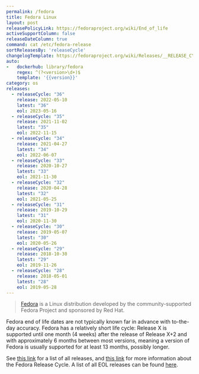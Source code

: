 ```yaml
---
permalink: /fedora
title: Fedora Linux
layout: post
releasePolicyLink: https://fedoraproject.org/wiki/End_of_life
activeSupportColumn: false
releaseDateColumn: true
command: cat /etc/fedora-release 
sortReleasesBy: 'releaseCycle'
changelogTemplate: https://fedoraproject.org/wiki/Releases/__RELEASE_CYCLE__/ChangeSet?rd=Releases/__RELEASE_CYCLE__
auto:
-   dockerhub: library/fedora
    regex: ^(?<version>\d+)$
    template: '{{version}}'
category: os
releases:
  - releaseCycle: "36"
    release: 2022-05-10
    latest: "36"
    eol: 2023-05-16
  - releaseCycle: "35"
    release: 2021-11-02
    latest: "35"
    eol: 2022-11-15
  - releaseCycle: "34"
    release: 2021-04-27
    latest: "34"
    eol: 2022-06-07
  - releaseCycle: "33"
    release: 2020-10-27
    latest: "33"
    eol: 2021-11-30
  - releaseCycle: "32"
    release: 2020-04-28
    latest: "32"
    eol: 2021-05-25
  - releaseCycle: "31"
    release: 2019-10-29
    latest: "31"
    eol: 2020-11-30
  - releaseCycle: "30"
    release: 2019-05-07
    latest: "30"
    eol: 2020-05-26
  - releaseCycle: "29"
    release: 2018-10-30
    latest: "29"
    eol: 2019-11-26
  - releaseCycle: "28"
    release: 2018-05-01
    latest: "28"
    eol: 2019-05-28
---
```


> [Fedora](https://getfedora.org/) is a Linux distribution developed by the community-supported Fedora Project and sponsored by Red Hat.

Fedora end of life dates are not typically known far in advance with to-the-day accuracy. Fedora has a relatively short life cycle: Release X is supported until one month (4 weeks) after the release of Release X+2 and with approximately 6 months between most versions, meaning a version of Fedora is usually supported for at least 13 months, possibly longer.

See [this link](https://fedoraproject.org/wiki/Releases) for a list of all releases, and [this link](https://fedoraproject.org/wiki/Fedora_Release_Life_Cycle) for more information about the Fedora Release Cycle. A list of all EOL releases can be found [here](https://fedoraproject.org/wiki/End_of_life).

